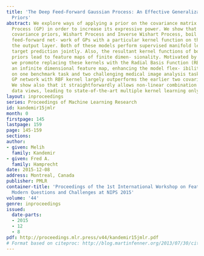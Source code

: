 ```yaml
---
title: 'The Deep Feed-Forward Gaussian Process: An Effective Generalization to Covariance
  Priors'
abstract: We explore ways of applying a prior on the covariance matrix of a Gaussian
  Process (GP) in order to increase its expressive power. We show that two well-known
  covariance priors, Wishart Process and Inverse Wishart Process, boil down to a two-layer
  feed-forward net- work of GPs with a particular kernel function on the neuron at
  the output layer. Both of these models perform supervised manifold learning and
  target prediction jointly. Also, the resultant kernel functions of both of these
  priors lead to feature maps of finite dimen- sionality. Motivated by this fact,
  we promote replacing these kernels with the Radial Basis Function (RBF), which gives
  an infinite dimensional feature map, enhancing the model flex- ibility. We demonstrate
  on one benchmark task and two challenging medical image analysis tasks that our
  GP network with RBF kernel largely outperforms the earlier two covariance priors.
  We show also that it straightforwardly allows non-linear combination of different
  data views, leading to state-of-the-art multiple kernel learning only as a by-product.
layout: inproceedings
series: Proceedings of Machine Learning Research
id: kandemir15jmlr
month: 0
firstpage: 145
lastpage: 159
page: 145-159
sections: 
author:
- given: Melih
  family: Kandemir
- given: Fred A.
  family: Hamprecht
date: 2015-12-08
address: Montreal, Canada
publisher: PMLR
container-title: 'Proceedings of the 1st International Workshop on Feature Extraction:
  Modern Questions and Challenges at NIPS 2015'
volume: '44'
genre: inproceedings
issued:
  date-parts:
  - 2015
  - 12
  - 8
pdf: http://proceedings.mlr.press/v44/kandemir15jmlr.pdf
# Format based on citeproc: http://blog.martinfenner.org/2013/07/30/citeproc-yaml-for-bibliographies/
---
```

